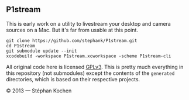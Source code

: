 ## P1stream

This is early work on a utility to livestream your desktop and camera sources
on a Mac. But it's far from usable at this point.

    git clone https://github.com/stephank/P1stream.git
    cd P1stream
    git submodule update --init
    xcodebuild -workspace P1stream.xcworkspace -scheme P1stream-cli

All original code here is licensed [GPLv3](LICENSE). This is pretty much
everything in this repository (not submodules) except the contents of the
`generated` directories, which is based on their respective projects.

© 2013 — Stéphan Kochen
